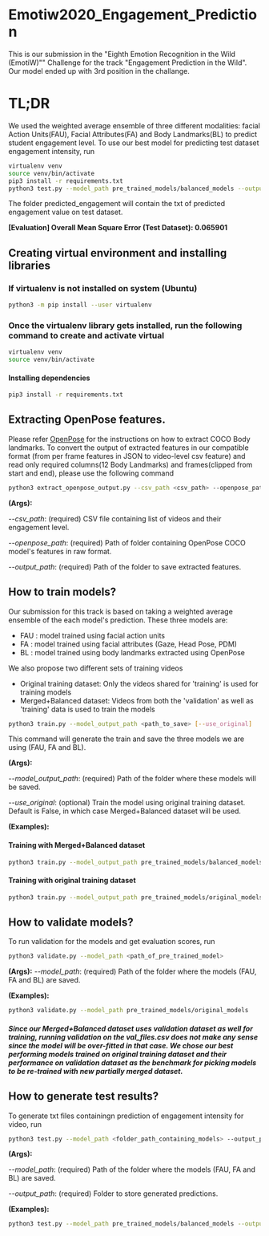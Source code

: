 # Emotiw2020_Engagement_Prediction
This is our submission in the "Eighth Emotion Recognition in the Wild (EmotiW)"" Challenge for the track "Engagement Prediction in the Wild". Our model ended up with 3rd position in the challange.

# TL;DR
We used the weighted average ensemble of three different modalities: facial Action Units(FAU), Facial Attributes(FA) and Body Landmarks(BL) to predict student engagement level. To use our best model for predicting test dataset engagement intensity, run
```bash
virtualenv venv
source venv/bin/activate
pip3 install -r requirements.txt
python3 test.py --model_path pre_trained_models/balanced_models --output_path predicted_engagement
```
The folder predicted_engagement will contain the txt of predicted engagement value on test dataset.

**[Evaluation]
Overall Mean Square Error (Test Dataset): 0.065901**

## Creating virtual environment and installing libraries

### If virtualenv is not installed on system (Ubuntu)
```bash
python3 -m pip install --user virtualenv
```

### Once the virtualenv library gets installed, run the following command to create and activate virtual
```bash
virtualenv venv
source venv/bin/activate
```

#### Installing dependencies
```bash
pip3 install -r requirements.txt
```

## Extracting OpenPose features.
Please refer [OpenPose](https://github.com/CMU-Perceptual-Computing-Lab/openpose) for the instructions on how to extract COCO Body landmarks. To convert the output of extracted features in our compatible format (from per frame features in JSON to video-level csv feature) and read only required columns(12 Body Landmarks) and frames(clipped from start and end), please use the following command
```bash
python3 extract_openpose_output.py --csv_path <csv_path> --openpose_path <openpose_feat_path> --output_path <path_in_repo_for_results>
```
**(Args):**

*--csv_path*: (required) CSV file containing list of videos and their engagement level.

*--openpose_path*: (required) Path of folder containing OpenPose COCO model's features in raw format.

*--output_path*: (required) Path of the folder to save extracted features.

## How to train models?
Our submission for this track is based on taking a weighted average ensemble of the each model's prediction.
These three models are:
  - FAU : model trained using facial action units
  - FA  : model trained using facial attributes (Gaze, Head Pose, PDM)
  - BL  : model trained using body landmarks extracted using OpenPose

We also propose two different sets of training videos
  - Original training dataset: Only the videos shared for 'training' is used for training models
  - Merged+Balanced dataset: Videos from both the 'validation' as well as 'training' data is used to train the models

```bash
python3 train.py --model_output_path <path_to_save> [--use_original]
```
This command will generate the train and save the three models we are using (FAU, FA and BL).

**(Args):**

*--model_output_path*: (required) Path of the folder where these models will be saved.

*--use_original*: (optional) Train the model using original training dataset. Default is False, in which case Merged+Balanced dataset will be used.


**(Examples):**
#### Training with Merged+Balanced dataset
```bash
python3 train.py --model_output_path pre_trained_models/balanced_models
```

#### Training with original training dataset
```bash
python3 train.py --model_output_path pre_trained_models/original_models --use_original
```

## How to validate models?
To run validation for the models and get evaluation scores, run
```bash
python3 validate.py --model_path <path_of_pre_trained_model>
```
**(Args):**
*--model_path*: (required) Path of the folder where the models (FAU, FA and BL) are saved.

**(Examples):**
```bash
python3 validate.py --model_path pre_trained_models/original_models
```

##### Since our Merged+Balanced dataset uses validation dataset as well for training, running validation on the val_files.csv does not make any sense since the model will be over-fitted in that case. We chose our best performing models trained on original training dataset and their performance on validation dataset as the benchmark for picking models to be re-trained with new partially merged dataset.

## How to generate test results?
To generate txt files containingn prediction of engagement intensity for video, run  
```bash
python3 test.py --model_path <folder_path_containing_models> --output_path <result_path>
```
**(Args):**

*--model_path*: (required) Path of the folder where the models (FAU, FA and BL) are saved.

*--output_path*: (required) Folder to store generated predictions.


**(Examples):**
```bash
python3 test.py --model_path pre_trained_models/balanced_models --output_path predicted_engagement
```
